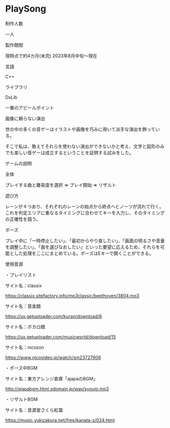 # PlaySong

制作人数

一人

製作期間 

現時点で約4カ月(未完)
2023年8月中旬～現在


言語

C++


ライブラリ

DxLib


一番のアピールポイント

画像に頼らない演出

世の中の多くの音ゲーはイラストや画像を巧みに用いて派手な演出を飾っている。

そこで私は、敢えてそれらを使わない演出ができないかと考え、文字と図形のみでも楽しい音ゲーは成立するということを証明する試みをした。

ゲームの説明

全体

プレイする曲と難易度を選択 ⇒ プレイ開始 ⇒ リザルト 

遊び方

レーンが４つあり、それぞれのレーンの始点から終点へとノーツが流れて行く。これを判定エリアに重なるタイミングに合わせてキーを入力し、そのタイミングの正確性を競う。

ポーズ

プレイ中に「一時停止したい」、「最初からやり直したい」、「画面の明るさや音量を調整したい」、「曲を選びなおしたい」といった要望に応えるため、それらを可能とした処理をここにまとめている。ポーズはEキーで開くことができる。


使用音源

・プレイリスト

サイト名：classix

https://classix.sitefactory.info/mp3classic/beethoven/3804.mp3

サイト名：音楽館 

https://ux.getuploader.com/kuran/download/6

サイト名：ボカロ館

https://ux.getuploader.com/musicworld/download/15

サイト名：nicozon

https://www.nicovideo.jp/watch/sm23727606


・ポーズ中BGM

サイト名：東方アレンジ倉庫「ajapaのBGM」

http://ajapabgm.html.xdomain.jp/wav/syoujo.mp3


・リザルトBGM

サイト名：音源堂さくら紅葉

https://music.yukizakura.net/free/kanata-s/024.html

